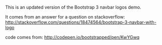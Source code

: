 This is an updated version of the Bootstrap 3 navbar logos demo. 

It comes from an answer for a question on stackoverflow: 
http://stackoverflow.com/questions/18474564/bootstrap-3-navbar-with-logo

code comes from: http://codepen.io/bootstrapped/pen/KwYGwq
